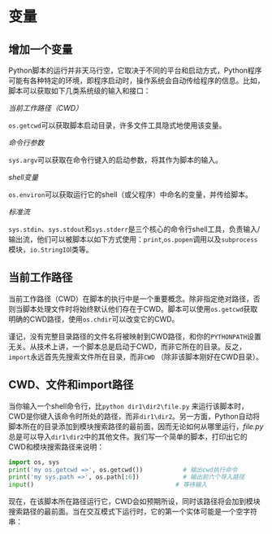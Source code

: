 # 变量

## 增加一个变量

Python脚本的运行并非天马行空，它取决于不同的平台和启动方式，Python程序可能有各种特定的环境，即程序启动时，操作系统会自动传给程序的信息。比如，脚本可以获取如下几类系统级的输入和接口：

*当前工作路径（CWD）*

​	`os.getcwd`可以获取脚本启动目录，许多文件工具隐式地使用该变量。

*命令行参数*

​	`sys.argv`可以获取在命令行键入的启动参数，将其作为脚本的输入。

*shell变量*

​	`os.environ`可以获取运行它的shell（或父程序）中命名的变量，并传给脚本。

*标准流*

​	`sys.stdin`、`sys.stdout`和`sys.stderr`是三个核心的命令行shell工具，负责输入/输出流，他们可以被脚本以如下方式使用：`print`,`os.popen`调用以及`subprocess`模块，`io.StringIO`l类等。





## 当前工作路径

当前工作路径（CWD）在脚本的执行中是一个重要概念。除非指定绝对路径，否则当脚本处理文件时将始终默认他们存在于CWD。脚本可以使用`os.getcwd`获取明确的CWD路径，使用`os.chdir`可以改变它的CWD。

谨记，没有完整目录路径的文件名将被映射到CWD路径，和你的`PYTHONPATH`设置无关。从技术上讲，一个脚本总是启动于CWD，而非它所在的目录。反之，`import`永远首先先搜索文件所在目录，而非`CWD` （除非该脚本刚好在CWD目录）。

## CWD、文件和import路径

当你输入一个shell命令行，比`python dir1\dir2\file.py` 来运行该脚本时，CWD是你键入该命令时所处的路径，而非`dir1\dir2`。另一方面，Python自动将脚本所在的目录添加到模块搜索路径的最前面，因而无论如何从哪里运行，*file.py*总是可以导入`dir1\dir2`中的其他文件。我们写一个简单的脚本，打印出它的CWD和模块搜索路径来说明：

```python
import os, sys
print('my os.getcwd =>', os.getcwd())			# 输出cwd执行命令
print('my sys.path =>', os.path[:6])			# 输出前六个导入路径
input()									      # 等待输入
```



现在，在该脚本所在路径运行它，CWD会如预期所设，同时该路径将会加到模块搜索路径的最前面。当在交互模式下运行时，它的第一个实体可能是一个空字符串：

